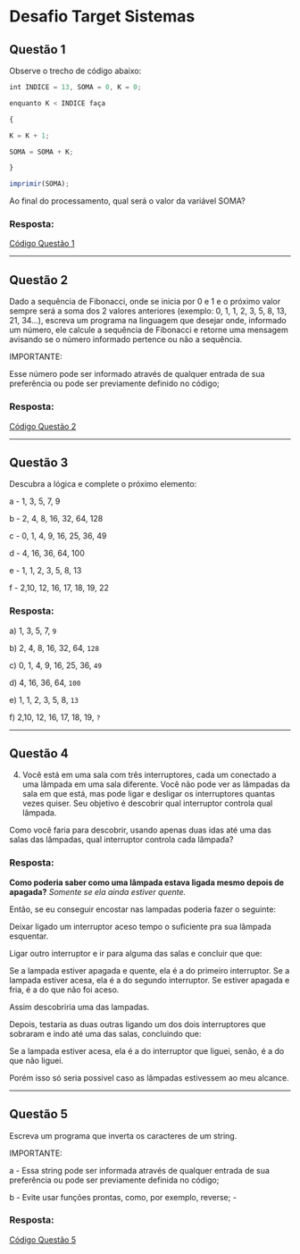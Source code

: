 # Desafio Target Sistemas

## Questão 1
Observe o trecho de código abaixo:

```javascript
int INDICE = 13, SOMA = 0, K = 0;

enquanto K < INDICE faça

{

K = K + 1;

SOMA = SOMA + K;

}

imprimir(SOMA);
```
Ao final do processamento, qual será o valor da variável SOMA?

### Resposta:
<a href="https://github.com/gbcayres/Desafio-Estagio-Target-Sistemas/blob/master/desafioTarget/1.js">Código Questão 1</a>

***
## Questão 2
Dado a sequência de Fibonacci, onde se inicia por 0 e 1 e o próximo valor sempre será a soma dos 2 valores anteriores (exemplo: 0, 1, 1, 2, 3, 5, 8, 13, 21, 34...), escreva um programa na linguagem que desejar onde, informado um número, ele calcule a sequência de Fibonacci e retorne uma mensagem avisando se o número informado pertence ou não a sequência.

IMPORTANTE:

Esse número pode ser informado através de qualquer entrada de sua preferência ou pode ser previamente definido no código;
### Resposta:
<a href="https://github.com/gbcayres/Desafio-Estagio-Target-Sistemas/blob/master/desafioTarget/2.js">Código Questão 2</a>

***
## Questão 3
Descubra a lógica e complete o próximo elemento:

 a - 1, 3, 5, 7, 9
  
b - 2, 4, 8, 16, 32, 64, 128
  
c - 0, 1, 4, 9, 16, 25, 36, 49
  
d - 4, 16, 36, 64, 100
  
e - 1, 1, 2, 3, 5, 8, 13
  
f - 2,10, 12, 16, 17, 18, 19, 22

### Resposta:
a) 1, 3, 5, 7, `9`

b) 2, 4, 8, 16, 32, 64,  `128`

c) 0, 1, 4, 9, 16, 25, 36,  `49`

d) 4, 16, 36, 64,  `100`

e) 1, 1, 2, 3, 5, 8,  `13`

f) 2,10, 12, 16, 17, 18, 19,  `?`

***
## Questão 4

4) Você está em uma sala com três interruptores, cada um conectado a uma lâmpada em uma sala diferente. Você não pode ver as lâmpadas da sala em que está, mas pode ligar e desligar os interruptores quantas vezes quiser. Seu objetivo é descobrir qual interruptor controla qual lâmpada.

Como você faria para descobrir, usando apenas duas idas até uma das salas das lâmpadas, qual interruptor controla cada lâmpada?

### Resposta:
<strong>Como poderia saber como uma lâmpada estava ligada mesmo depois de apagada?</strong><i> Somente se ela ainda estiver quente.</i>

Então, se eu conseguir encostar nas lampadas poderia fazer o seguinte:

Deixar ligado um interruptor aceso tempo o suficiente pra sua lâmpada esquentar.

Ligar outro interruptor e ir para alguma das salas e concluir que que:

  Se a lampada estiver apagada e quente, ela é a do primeiro interruptor.
  Se a lampada estiver acesa, ela é a do segundo interruptor.
  Se estiver apagada e fria, é a do que não foi aceso.

Assim descobriria uma das lampadas.

Depois, testaria as duas outras ligando um dos dois interruptores que sobraram e indo até uma das salas, concluindo que:

  Se a lampada estiver acesa, ela é a do interruptor que liguei, senão, é a do que não liguei.

Porém isso só seria possivel caso as lâmpadas estivessem ao meu alcance.

***
## Questão 5
Escreva um programa que inverta os caracteres de um string.

IMPORTANTE:
  
a - Essa string pode ser informada através de qualquer entrada de sua preferência ou pode ser previamente definida no código;
  
b - Evite usar funções prontas, como, por exemplo, reverse; -

### Resposta:
<a href="https://github.com/gbcayres/Desafio-Estagio-Target-Sistemas/blob/master/desafioTarget/5.js">Código Questão 5</a>
